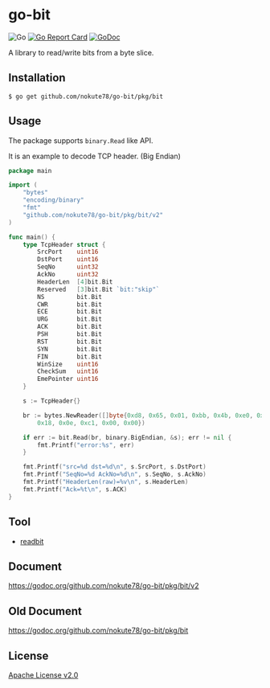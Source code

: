 # go-bit
![Go](https://github.com/nokute78/go-bit/workflows/Go/badge.svg)
[![Go Report Card](https://goreportcard.com/badge/github.com/nokute78/go-bit)](https://goreportcard.com/report/github.com/nokute78/go-bit)
[![GoDoc](https://godoc.org/github.com/nokute78/go-bit/pkg/bit/v2?status.svg)](https://godoc.org/github.com/nokute78/go-bit/pkg/bit/v2)

A library to read/write bits from a byte slice.

## Installation

```
$ go get github.com/nokute78/go-bit/pkg/bit
```

## Usage

The package supports `binary.Read` like API.

It is an example to decode TCP header. (Big Endian)
```go
package main

import (
	"bytes"
	"encoding/binary"
	"fmt"
	"github.com/nokute78/go-bit/pkg/bit/v2"
)

func main() {
	type TcpHeader struct {
		SrcPort    uint16
		DstPort    uint16
		SeqNo      uint32
		AckNo      uint32
		HeaderLen  [4]bit.Bit
		Reserved   [3]bit.Bit `bit:"skip"`
		NS         bit.Bit
		CWR        bit.Bit
		ECE        bit.Bit
		URG        bit.Bit
		ACK        bit.Bit
		PSH        bit.Bit
		RST        bit.Bit
		SYN        bit.Bit
		FIN        bit.Bit
		WinSize    uint16
		CheckSum   uint16
		EmePointer uint16
	}

	s := TcpHeader{}

	br := bytes.NewReader([]byte{0xd8, 0x65, 0x01, 0xbb, 0x4b, 0xe0, 0x76, 0xcd, 0x48, 0xc8, 0x70, 0x8f, 0x50, 0x10, 0x10,
		0x18, 0x0e, 0xc1, 0x00, 0x00})

	if err := bit.Read(br, binary.BigEndian, &s); err != nil {
		fmt.Printf("error:%s", err)
	}

	fmt.Printf("src=%d dst=%d\n", s.SrcPort, s.DstPort)
	fmt.Printf("SeqNo=%d AckNo=%d\n", s.SeqNo, s.AckNo)
	fmt.Printf("HeaderLen(raw)=%v\n", s.HeaderLen)
	fmt.Printf("Ack=%t\n", s.ACK)
}
```

## Tool
* [readbit](cmd/readbit/README.md)

## Document

https://godoc.org/github.com/nokute78/go-bit/pkg/bit/v2

## Old Document

https://godoc.org/github.com/nokute78/go-bit/pkg/bit

## License

[Apache License v2.0](https://www.apache.org/licenses/LICENSE-2.0)